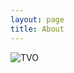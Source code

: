 ```yaml
---
layout: page
title: About
---
```


![TVO](http://41.media.tumblr.com/aa72ab602f7d999ee03e29258937b7f8/tumblr_nlunl5njhN1uqi2ffo1_1280.png)
